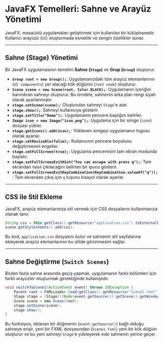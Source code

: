 # JavaFX Temelleri: Sahne ve Arayüz Yönetimi

JavaFX, masaüstü uygulamaları geliştirmek için kullanılan bir kütüphanedir. Kullanıcı arayüzü (`UI`) oluşturmada esneklik ve zengin özellikler sunar.

-----

## Sahne (Stage) Yönetimi

Bir JavaFX uygulamasının temelini **Sahne (`Stage`)** ve **Grup (`Group`)** oluşturur.

  * **`Group root = new Group();`**: Uygulamanızdaki tüm arayüz elemanlarının (`UI components`) yer alacağı kök düğümü (`root node`) oluşturur.
  * **`Scene scene = new Scene(root, Color.BLACK);`**: Uygulamanın içeriğini barındıran sahneyi oluşturur. Bu örnekte, sahnenin arka plan rengi siyah olarak ayarlanmıştır.
  * **`stage.setScene(scene);`**: Oluşturulan sahneyi `Stage`'e atar.
  * **`stage.show();`**: Sahneyi kullanıcıya gösterir.
  * **`stage.setTitle("Demo");`**: Uygulamanın pencere başlığını belirler.
  * **`Image icon = new Image("icon.png");`**: Uygulama için bir simge (`icon`) dosyası yükler.
  * **`stage.getIcons().add(icon);`**: Yüklenen simgeyi uygulamanın logosu olarak ayarlar.
  * **`stage.setResizable(false);`**: Kullanıcının pencere boyutunu değiştirmesini engeller.
  * **`stage.setFullScreen(true);`**: Uygulama penceresini tam ekran modunda başlatır.
  * **`stage.setFullScreenExitHint("You can escape with press q");`**: Tam ekrandan nasıl çıkılacağını belirten bir ipucu gösterir.
  * **`stage.setFullScreenExitKeyCombination(KeyCombination.valueOf("q"));`**: Tam ekrandan çıkış için `q` tuşunu kısayol olarak ayarlar.

-----

## CSS ile Stil Ekleme

JavaFX, arayüz elemanlarınıza stil vermek için CSS dosyalarını kullanmanıza olanak tanır.

```java
String css = this.getClass().getResource("application.css").toExternalForm();
scene.getStylesheets().add(css);
```

Bu kod, `application.css` dosyasını bulur ve sahnenin stil sayfalarına ekleyerek arayüz elemanlarının bu stilde görünmesini sağlar.

-----

## Sahne Değiştirme (`Switch Scenes`)

Birden fazla sahne arasında geçiş yapmak, uygulamanın farklı bölümleri için farklı arayüzler oluşturmak gerektiğinde kullanışlıdır.

```java
void switchToScene1(ActionEvent event) throws IOException {
    Parent root = FXMLLoader.load(getClass().getResource("Scene1.fxml"));
    Stage stage = (Stage)((Node)event.getSource()).getScene().getWindow();
    Scene scene = new Scene(root);
    stage.setScene(scene);
    stage.show();
}
```

Bu fonksiyon, tıklanan bir düğmenin (`event.getSource()`) bağlı olduğu sahneye erişir, yeni bir FXML dosyasından (`Scene1.fxml`) yeni bir kök düğüm oluşturur ve bu yeni sahneyi `Stage`'e yükleyerek eski sahnenin yerine geçer.